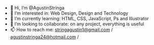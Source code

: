 - 👋 Hi, I’m @AgustinStringa
- 👀 I’m interested in: Web Design, Design and Technology
- 🌱 I’m currently learning: HTML, CSS, JavaScript, Ps and Illustrator
- 💞️ I’m looking to collaborate: on any project, everything is useful
- 📫 How to reach me: stringagustin1@gmail.com / agustinstringa24@hotmail.com / 

<!---
AgustinStringa/AgustinStringa is a ✨ special ✨ repository because its `README.md` (this file) appears on your GitHub profile.
You can click the Preview link to take a look at your changes.
--->
